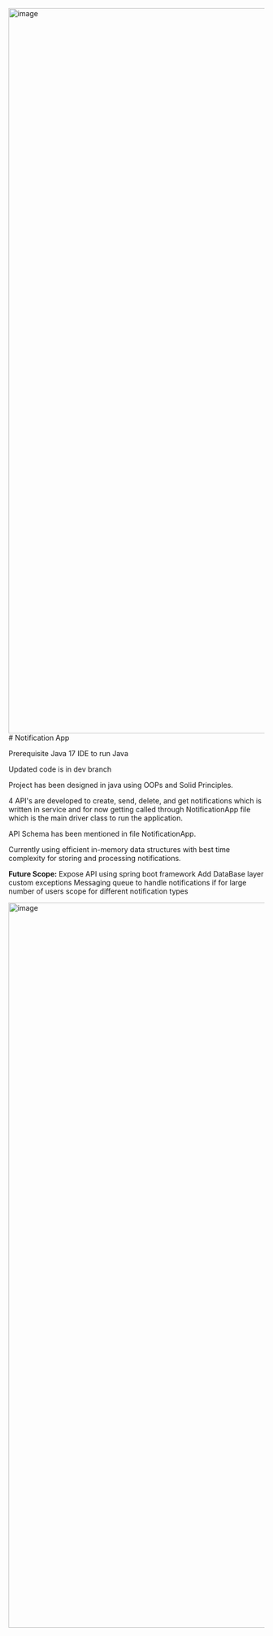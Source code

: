 <img width="1427" alt="image" src="https://github.com/Rohan009/crypto/assets/20359394/7bb99347-6e22-4781-a428-76220e4ed518"># Notification App

Prerequisite
Java 17
IDE to run Java

Updated code is in dev branch

Project has been designed in java using OOPs and Solid Principles.

4 API's are developed to create, send, delete, and get notifications which is written in service and for now getting called through NotificationApp file which is the main driver class to run the application.

API Schema has been mentioned in file NotificationApp.

Currently using efficient in-memory data structures with best time complexity for storing and processing notifications.

**Future Scope:**
Expose API using spring boot framework
Add DataBase layer
custom exceptions
Messaging queue to handle notifications if for large number of users
scope for different notification types



<img width="1427" alt="image" src="https://github.com/Rohan009/crypto/assets/20359394/9102ac4e-f250-409d-8ee7-d71a2531be25">

